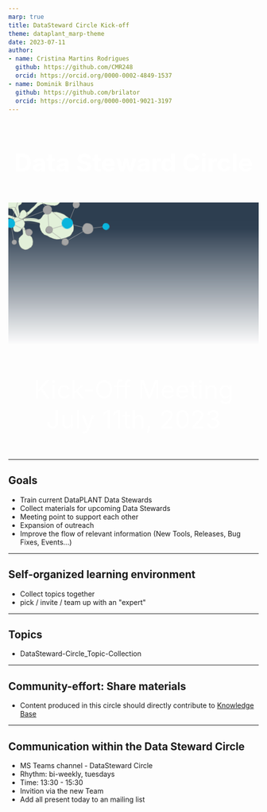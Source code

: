 ```yaml
---
marp: true
title: DataSteward Circle Kick-off
theme: dataplant_marp-theme
date: 2023-07-11
author: 
- name: Cristina Martins Rodrigues
  github: https://github.com/CMR248
  orcid: https://orcid.org/0000-0002-4849-1537
- name: Dominik Brilhaus
  github: https://github.com/brilator
  orcid: https://orcid.org/0000-0001-9021-3197
---
```


# Data Steward Circle

<style scoped>

h1, p{
    color: white;
    text-align:center;
    /* font-variant: small-caps; */
    font-size: 50px
} 

</style>

![bg fit](./../../../img/DataPLANT-Background.png)

Kick-Off Meeting
July 11th, 2023

---

## Goals

- Train current DataPLANT Data Stewards
- Collect materials for upcoming Data Stewards
- Meeting point to support each other
- Expansion of outreach
- Improve the flow of relevant information (New Tools, Releases, Bug Fixes, Events...)

---

## Self-organized learning environment

- Collect topics together
- pick / invite / team up with an "expert"


--- 


## Topics

- DataSteward-Circle_Topic-Collection

<!--(could also be iframe-embedded....)-->

---

## Community-effort: Share materials

- Content produced in this circle should directly contribute to [Knowledge Base](https://nfdi4plants.org/nfdi4plants.knowledgebase/index.html)

---

## Communication within the Data Steward Circle

- MS Teams channel - DataSteward Circle
- Rhythm: bi-weekly, tuesdays
- Time: 13:30 - 15:30
- Invition via the new Team
- Add all present today to an mailing list


<!--
---

## Basic Info

- Chat / calls / meetings: MS teams
- 

-->
